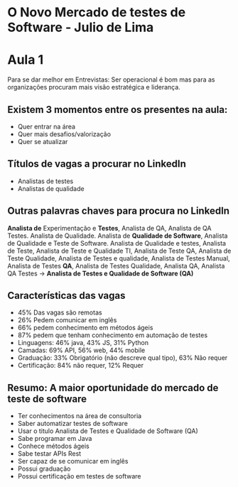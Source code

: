 # O Novo Mercado de testes de Software - Julio de Lima

# Aula 1
Para se dar melhor em Entrevistas:
Ser operacional é bom mas para as organizações procuram mais visão estratégica e liderança.

## Existem 3 momentos entre os presentes na aula:
* Quer entrar na área
* Quer mais desafios/valorização
* Quer se atualizar

## Títulos de vagas a procurar no LinkedIn
* Analistas de testes
* Analistas de qualidade

## Outras palavras chaves para procura no LinkedIn
**Analista de** Experimentação e **Testes**, Analista de QA, Analista de QA Testes. Analista de Qualidade. Analista de **Qualidade de Software**, Analista de Qualidade e Teste de Software. Analista de Qualidade e testes, Analista de Teste, Analista de Teste e Qualidade TI, Analista de Teste QA, Analista de Teste Qualidade, Analista de Testes e qualidade, Analista de Testes Manual, Analista de Testes **QA**, Analista de Testes Qualidade, Analista QA, Analista QA Testes -> **Analista de Testes e Qualidade de Software (QA)**

## Características das vagas
* 45% Das vagas são remotas
* 26% Pedem comunicar em inglês
* 66% pedem conhecimento em métodos ágeis
* 87% pedem que tenham conhecimento em automação de testes
* Linguagens: 46% java, 43% JS, 31% Python
* Camadas: 69% API, 56% web, 44% mobile
* Graduação: 33% Obrigatório (não descreve qual tipo), 63% Não requer
* Certificação: 84% não requer, 12% Requer

## Resumo: A maior oportunidade do mercado de teste de software
* Ter conhecimentos na área de consultoria 
* Saber automatizar testes de software
* Usar o titulo Analista de Testes e Qualidade de Software (QA)
* Sabe programar em Java 
* Conhece métodos ágeis
* Sabe testar APIs Rest
* Ser capaz de se comunicar em inglês
* Possui graduação
* Possui certificação em testes de software